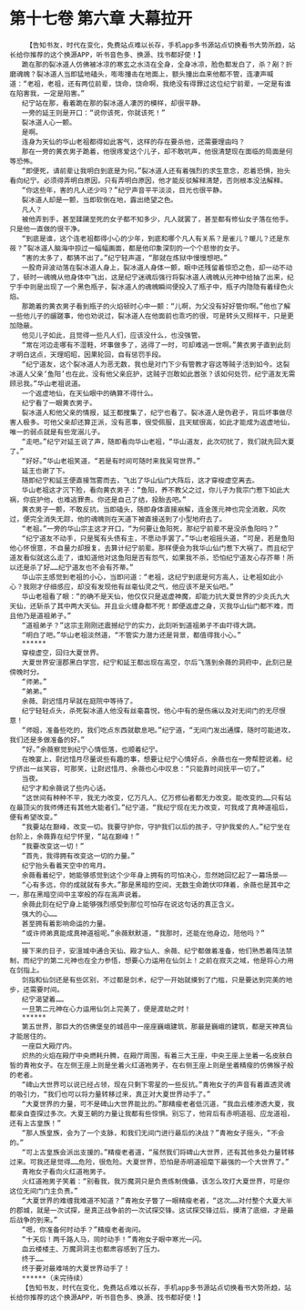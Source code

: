 # 第十七卷 第六章 大幕拉开
        【告知书友，时代在变化，免费站点难以长存，手机app多书源站点切换看书大势所趋，站长给你推荐的这个换源APP，听书音色多、换源、找书都好使！】
       跪在那的裂冰道人仿佛被冰凉的寒玄之水浇在全身，全身冰凉，脸色都发白了，杀？剐？折磨魂魄？裂冰道人当即猛地磕头，嘭嘭撞击在地面上，额头撞出血来他都不管，连凄声喊道：“老祖，老祖，还有两位前辈，饶命，饶命啊，我绝没有得罪过这位纪宁前辈，一定是有谁在陷害我，一定是陷害。”
       纪宁站在那，看着跪在那的裂冰道人凄厉的模样，却很平静。
       一旁的延王则是开口：“说你该死，你就该死！”
       裂冰道人心一颤。
       是啊。
       连身为天仙的华山老祖都得如此客气，这样的存在要杀他，还需要理由吗？
       那在一旁的黄衣男子跪着，他很疼爱这个儿子，却不敢吭声，他很清楚现在面临的局面是何等恐怖。
       “即便死，请前辈让我明白到底是为何。”裂冰道人还有着强烈的求生意念，忍着恐惧，抬头看向纪宁。必须得弄明白原因，只有弄明白原因，他才能反驳解释清楚，否则根本没法解释。
       “你这些年，害的凡人还少吗？”纪宁声音平平淡淡，目光也很平静。
       裂冰道人却是一颤，当即软倒在地，露出绝望之色。
       凡人？
       被他弄到手，甚至蹂躏至死的女子都不知多少，凡人就罢了，甚至都有修仙女子落在他手。只是他一直做的很干净。
       “到底是谁，这个连老祖都得小心的少年，到底和哪个凡人有关系？是雀儿？暖儿？还是东莜？”裂冰道人脑海中掠过一幅幅画面，都是他印象深刻的一个个悲惨的女子。
       “害的太多了，都猜不出了。”纪宁轻声道，“那就在炼狱中慢慢想吧。”
       一股奇异波动落在裂冰道人身上，裂冰道人身体一颤，眼中还残留着惊恐之色，却一动不动了，顿时一魂魄从他身体中飞出，这是纪宁迷魂后强行将裂冰道人魂魄从元神中给抽了出来，纪宁手中则是出现了一个黑色瓶子，裂冰道人的魂魄瞬间便投入了瓶子中，瓶子内隐隐有着绿色火焰。
       那跪着的黄衣男子看到瓶子的火焰顿时心中一颤：“儿啊，为父没有好好管你啊。”他也了解一些他儿子的龌蹉事，他也劝说过，裂冰道人在他面前也乖巧的很，可是转头又照样干，只是更加隐蔽。
       他见儿子如此，且觉得一些凡人们，应该没什么，也没强管。
       “常在河边走哪有不湿鞋，坏事做多了，逃得了一时，可却难逃一世啊。”黄衣男子直到此刻才明白这点，天理昭昭，因果轮回，自有惩罚手段。
       “纪宁道友，这个裂冰道人为恶无数，我也是对门下少有管教才容这等贼子活到如今。这裂冰道人父亲‘鱼阳’也在此，没有他父亲庇护，这贼子岂敢如此嚣张？该如何处罚，纪宁道友无需顾忌我。”华山老祖说道。
       一个返虚地仙，在天仙眼中的确算不得什么。
       纪宁看了一眼黄衣男子。
       裂冰道人和他父亲的情报，延王都搜集了，纪宁也看了。裂冰道人是伪君子，背后坏事做尽害人极多。可他父亲却还算正派，没有恶事，很受佩服，且天赋很高，如此才能成为返虚地仙，唯一的弱点就是有些宠溺儿子。
       “走吧。”纪宁对延王说了声，随即看向华山老祖，“华山道友，此次叨扰了，我们就先回大夏了。”
       “好好。”华山老祖笑道，“若是有时间可随时来我吴穹世界。”
       延王也谢了下。
       随即纪宁和延王便直接驾雾而去，飞出了华山仙门大阵后，这才穿梭虚空离去。
       华山老祖这才沉下脸，看向黄衣男子：“鱼阳，养不教父之过，你儿子为我宗门惹下如此大祸，你庇护他，也难逃罪责。你还是自己了结，投胎去吧。”
       黄衣男子一颤，不敢反抗，当即磕头，随即身体直接崩解，连金莲元神也完全消散，风吹过，便完全消失无踪，他的魂魄则在天道下被直接送到了小型地府去了。
       “老祖。”一旁的华山宗主这才开口，“为何要让鱼阳死，那纪宁前辈不是没杀鱼阳吗？”
       “纪宁道友不动手，只是冤有头债有主，不愿动手罢了。”华山老祖摇头道，“可是，若是鱼阳他心怀恨意，不自量力却报复，去算计纪宁前辈。那样便会为我华山仙门惹下大祸了。而且纪宁道友看似就这么走了，谁知道他对这鱼阳是否有怨气，如果我不杀，恐怕纪宁道友心存芥蒂！所以还是杀了好……纪宁道友也不会有芥蒂。”
       华山宗主感觉到老祖的小心，当即问道：“老祖，这纪宁到底是何方高人，让老祖如此小心？我刚才仔细感应，却没有发现他有丝毫仙灵之气，他应该不是天仙吧。”
       华山老祖看了眼：“的确不是天仙，他仅仅只是返虚神魔，却能力抗大夏世界的少炎氏九大天仙，还斩杀了其中两大天仙。并且业火缠身都不死！即便返虚之身，灭我华山仙门都不难，而且他乃是道祖弟子。”
       “道祖弟子？”这宗主刚刚还震撼纪宁的实力，此刻听到道祖弟子不由吓得大跳。
       “明白了吧。”华山老祖淡然道，“不管实力潜力还是背景，都值得我小心。”
       ******
       穿梭虚空，回归大夏世界。
       大夏世界安澶郡黑白学宫，纪宁和延王都出现在高空，尔后飞落到余薇的洞府中，此刻已是傍晚时分。
       “师弟。”
       “弟弟。”
       余薇、尉迟惜月早就在庭院中等待了。
       纪宁轻轻点头，杀死裂冰道人他没有丝毫喜悦，他心中有的是伤痛以及对无间门的无尽恨意！
       “师姐，准备些吃的，我们吃点东西就歇息吧。”纪宁道，“无间门发出通牒，随时可能进攻，我们还是多做准备的好。”
       “好。”余薇察觉到纪宁心情低落，也顺着纪宁。
       在晚宴上，尉迟惜月尽量说些有趣的事，想要让纪宁心情好点，余薇也在一旁帮腔说着。纪宁挤出一丝笑容，可那笑，让尉迟惜月、余薇也心中叹息：“只能靠时间抚平一切了。”
       当夜。
       纪宁才和余薇说了些内心话。
       “这世间有种种不平，我无力改变，亿万凡人、亿万修仙者都无力改变。能改变的……只有站在最顶尖的我师傅还有其他大能者们。”纪宁道，“我纪宁现在无力改变，可我成了真神道祖后，便有希望改变。”
       “我要站在巅峰，改变一切。我要守护你，守护我们以后的孩子，守护我爱的人。”纪宁坐在台阶上，余薇靠在纪宁怀里，“站在巅峰！”
       “我要改变这一切！”
       “首先，我得拥有改变这一切的力量。”
       纪宁抬头看着天空中的弯月。
       余薇看着纪宁，她能够感觉到这个少年身上拥有的可怕决心，忽然她回忆起了一幕场景——
       “心有多远，你的成就就有多大。”那是黑暗的空间，无数生命跪伏叩拜着，余薇也是其中之一，那在黑暗空间中主宰般的存在高声说着。
       余薇此刻在纪宁身上能够强烈感受到那位可怕存在说这句话的真正含义。
       强大的心……
       甚至拥有着影响命运的力量。
       “或许师弟真能成真神道祖呢。”余薇默默道，“我那时，还能在他身边，陪他吗？”
       ……
       接下来的日子，安澶城中通合天仙、殿才仙人、余薇、纪宁都做着准备，他们熟悉着阵法禁制，而纪宁的第二元神也在全力参悟，想要心力运用在仙剑上！之前在寂灭之域，他是将心力用在剑指上。
       剑指和仙剑还是有些区别，不过都是剑术，纪宁一开始就摸到了门槛，只是要达到完美的地步，还需要时间。
       纪宁渴望着……
       一旦第二元神在心力运用仙剑上完美了，便是渡劫之时！
       ******
       第五世界，那巨大的仿佛堡垒的城邑中一座座巍峨建筑，那最是巍峨的建筑，都是天神真仙才能居住的。
       一座巨大殿厅内。
       炽热的火焰在殿厅中央燃耗升腾，在殿厅周围，有着三大王座，中央王座上坐着一名皮肤白皙的青袍女子。在左侧王座上则是坐着火红道袍男子，在右侧王座上则是坐着精瘦的仿佛猴子般的老者。
       “碑山大世界可以说已经占领，现在只剩下零星的一些反抗。”青袍女子的声音有着直透灵魂的吸引力，“我们也可以将力量转移过来，真正对大夏世界动手了。”
       “大夏世界的力量，可不是碑山大世界能比的。”那精瘦老者低沉道，“我血云楼渗透大夏，我都亲自查探过多次。大夏王朝的力量让我都有些惊惧。别忘了，他背后有赤明道祖、应龙道祖，还有上古皇族！”
       “那人族皇族，会为了一个支脉，和我们无间门进行最后的决战？”青袍女子摇头，“不会的。”
       “可上古皇族会派出支援的。”精瘦老者道，“虽然我们将碑山大世界，还有其他多处力量转移过来。可我还是觉得……危险，很危险。大夏世界，恐怕是赤明道祖麾下最强的一个大世界了。”
       青袍女子看向火红道袍男子。
       火红道袍男子笑着：“别看我，我万魔洞只是负责炼制傀儡，该怎么攻打大夏世界，可是你这位无间门门主负责。”
       “大夏世界的难缠我难道不知道？”青袍女子瞥了一眼精瘦老者，“这次……对付整个大夏大半的郡城，就是一次试探，是真正战争前的一次试探交锋。这试探交锋过后，摸清了底细，才是最后战争的到来。”
       “嗯，你准备何时动手？”精瘦老者询问。
       “十天后！两千路人马，同时动手！”青袍女子眼中寒光一闪。
       血云楼楼主、万魔洞洞主也都肃容感到了压力。
       终于……
       终于要对最难啃的大夏世界动手了！
       ******（未完待续）
       【告知书友，时代在变化，免费站点难以长存，手机app多书源站点切换看书大势所趋，站长给你推荐的这个换源APP，听书音色多、换源、找书都好使！】